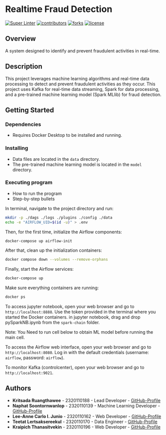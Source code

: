 # Realtime Fraud Detection

[![Super Linter](https://github.com/copter50029/Realtime-fraud-detection/actions/workflows/main.yml/badge.svg)](https://github.com/copter50029/Realtime-fraud-detection/actions/workflows/main.yml)
[![contributors](https://img.shields.io/github/contributors/copter50029/Realtime-fraud-detection)](https://github.com/copter50029/Realtime-fraud-detection/graphs/contributors)
[![forks](https://img.shields.io/github/forks/copter50029/Realtime-fraud-detection)](https://github.com/copter50029/Realtime-fraud-detection/network/members)
[![license](https://img.shields.io/github/license/copter50029/Realtime-fraud-detection)](https://github.com/copter50029/Realtime-fraud-detection/blob/main/LICENSE)

## Overview

A system designed to identify and prevent fraudulent activities in real-time.

## Description

This project leverages machine learning algorithms and real-time data processing to detect and prevent fraudulent activities as they occur.
This project uses Kafka for real-time data streaming, Spark for data processing, and a pre-trained machine learning model (Spark MLlib) for fraud detection.

## Getting Started

### Dependencies

- Requires Docker Desktop to be installed and running.

### Installing

- Data files are located in the `data` directory.
- The pre-trained machine learning model is located in the `model` directory.

### Executing program

- How to run the program
- Step-by-step bullets

In terminal, navigate to the project directory and run:

```bash
mkdir -p ./dags ./logs ./plugins ./config ./data
echo -e "AIRFLOW_UID=$(id -u)" > .env
```

Then, for the first time, initialize the Airflow components:

```bash
docker-compose up airflow-init
```

After that, clean up the initialization containers:

```bash
docker compose down --volumes --remove-orphans
```

Finally, start the Airflow services:

```bash
docker-compose up
```

Make sure everything containers are running:

```bash
docker ps
```

To access jupyter notebook, open your web browser and go to `http://localhost:8888`. Use the token provided in the terminal where you started the Docker containers.
in jupyter notebook, drag and drop pySparkNB.ipynb from the `spark-chain` folder.

Note: You Need to run cell below to obtain ML model before running the main cell.

To access the Airflow web interface, open your web browser and go to `http://localhost:8080`. Log in with the default credentials (username: `airflow`, password: `airflow`).

To monitor Kafka (controlcenter), open your web browser and go to `http://localhost:9021`.

## Authors

- **Kritsada Ruangthawee** - 2320110188 - Lead Developer - [GitHub-Profile](https://github.com/copter50029)
- **Naphat Soontornwanlop** - 2320110139 - Machine Learning Developer - [GitHub-Profile](https://github.com/MrLonely1423)
- **Lee-Anne Carlo I. Junio** - 2320110162 - Web Developer - [GitHub-Profile](https://github.com/L33by)
- **Teetat Lertsaksereekul** - 2320110170 - Data Engineer - [GitHub-Profile](https://github.com/TeetatL)
- **Kraipich Thanasitvekin** - 2320110196 - Web Developer - [GitHub-Profile](https://github.com/NoWMoNz)
